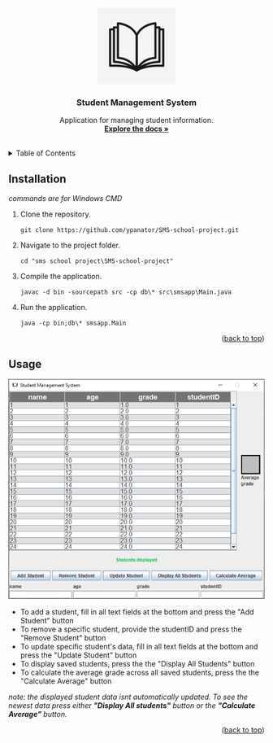 <a name="readme-top"></a>

<br />
<div align="center">
  <a href="https://www.selenium.dev/">
    <img src="resources/book_icon.jpg" alt="Logo" height="150">
  </a>

  <h3 align="center">Student Management System</h3>

  <p align="center">
    Application for managing student information.
    <br />
    <a href="https://ypanator.github.io/SMS-school-project/doc/allclasses-index.html"><strong>Explore the docs »</strong></a>
    <br />
    <br />
  </p>
</div>

<details>
  <summary>Table of Contents</summary>
  <ol>
    <li><a href="#installation">Installation</a></li>
    <li><a href="#usage">Usage</a></li>
  </ol>
</details>

## Installation
*commands are for Windows CMD*

1. Clone the repository.

   ```
   git clone https://github.com/ypanator/SMS-school-project.git
   ```

2. Navigate to the project folder.

   ```
   cd "sms school project\SMS-school-project"
   ```

3. Compile the application.

   ```
   javac -d bin -sourcepath src -cp db\* src\smsapp\Main.java
   ```

4. Run the application.

   ```
   java -cp bin;db\* smsapp.Main
   ```

<p align="right">(<a href="#readme-top">back to top</a>)</p>

## Usage

<p align="center"><img src="resources/app.PNG"></p>

<ul>
    <li>To add a student, fill in all text fields at the bottom and press the "Add Student" button</li>
    <li>To remove a specific student, provide the studentID and press the "Remove Student" button</li>
    <li>To update specific student's data, fill in all text fields at the bottom and press the "Update Student" button</li>
    <li>To display saved students, press the the "Display All Students" button</li>
    <li>To calculate the average grade across all saved students, press the the "Calculate Average" button</li>
</ul>
<em>note: the displayed student data isnt automatically updated. To see the newest data press either <strong>"Display All students"</strong> button or the <strong>"Calculate Average"</strong> button.</em>

<p align="right">(<a href="#readme-top">back to top</a>)</p>
